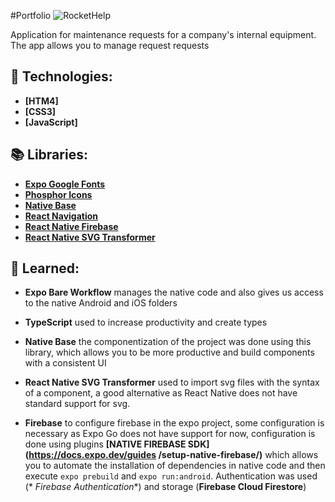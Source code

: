 #Portfolio
![RocketHelp](https://user-images.githubusercontent.com/63964201/180626636-0f694e2f-7fd1-448f-9543-e4843e76bbc1.png)


Application for maintenance requests for a company's internal equipment.
The app allows you to manage request requests

## 🚀 Technologies:

- **[HTM4]**
- **[CSS3]**
- **[JavaScript]**



## 📚 Libraries:

- **[Expo Google Fonts](https://github.com/expo/google-fonts)**
- **[Phosphor Icons](https://github.com/duongdev/phosphor-react-native)**
- **[Native Base](https://nativebase.io/)**
- **[React Navigation](https://reactnavigation.org/)**
- **[React Native Firebase](https://rnfirebase.io/)**
- **[React Native SVG Transformer](https://github.com/kristerkari/react-native-svg-transformer)**


## 🧠 Learned:

- **Expo Bare Workflow** manages the native code and also gives us access to the native Android and iOS folders
- **TypeScript** used to increase productivity and create types
- **Native Base** the componentization of the project was done using this library, which allows you to be more productive and build components with a consistent UI
- **React Native SVG Transformer** used to import svg files with the syntax of a component, a good alternative as React Native does not have standard support for svg. 

- **Firebase** to configure firebase in the expo project, some configuration is necessary as Expo Go does not have support for now, configuration is done using plugins **[NATIVE FIREBASE SDK] (https://docs.expo.dev/guides /setup-native-firebase/)** which allows you to automate the installation of dependencies in native code and then execute ```expo prebuild``` and ```expo run:android```. Authentication was used (* *Firebase Authentication**) and storage (**Firebase Cloud Firestore**)

